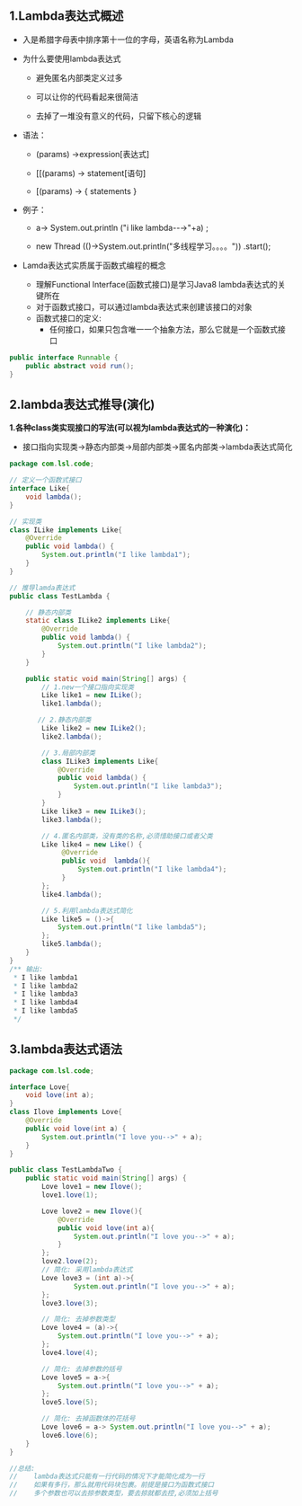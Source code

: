 ## 1.Lambda表达式概述


- 入是希腊字母表中排序第十一位的字母，英语名称为Lambda

- 为什么要使用lambda表达式

  - 避免匿名内部类定义过多

  - 可以让你的代码看起来很简洁

  - 去掉了一堆没有意义的代码，只留下核心的逻辑

- 语法：

  - (params) ->expression[表达式]

  - [[(params) -> statement[语句]

  - [(params) -> { statements }

- 例子：

  - a-> System.out.println ("i like lambda--→"+a) ;

  - new Thread (()->System.out.println("多线程学习。。。。")) .start();

- Lamda表达式实质属于函数式编程的概念
  - 理解Functional lnterface(函数式接口)是学习Java8 lambda表达式的关键所在
  - 对于函数式接口，可以通过lambda表达式来创建该接口的对象
  - 函数式接口的定义:
    - 任何接口，如果只包含唯一一个抽象方法，那么它就是一个函数式接口

```java
public interface Runnable {
    public abstract void run();
}
```

## 2.lambda表达式推导(演化)

**1.各种class类实现接口的写法(可以视为lambda表达式的一种演化)：**

- 接口指向实现类->静态内部类->局部内部类->匿名内部类->lambda表达式简化

```java
package com.lsl.code;

// 定义一个函数式接口
interface Like{
    void lambda();
}

// 实现类
class ILike implements Like{
    @Override
    public void lambda() {
        System.out.println("I like lambda1");
    }
}

// 推导lamda表达式
public class TestLambda {

    // 静态内部类
    static class ILike2 implements Like{
        @Override
        public void lambda() {
            System.out.println("I like lambda2");
        }
    }

    public static void main(String[] args) {
        // 1.new一个接口指向实现类
        Like like1 = new ILike();
        like1.lambda();

       // 2.静态内部类
        Like like2 = new ILike2();
        like2.lambda();

        // 3.局部内部类
        class ILike3 implements Like{
            @Override
            public void lambda() {
                System.out.println("I like lambda3");
            }
        }
        Like like3 = new ILike3();
        like3.lambda();

        // 4.匿名内部类，没有类的名称,必须惜助接口或者父类
        Like like4 = new Like() {
             @Override
             public void  lambda(){
                 System.out.println("I like lambda4");
             }
        };
        like4.lambda();

        // 5.利用lambda表达式简化
        Like like5 = ()->{
            System.out.println("I like lambda5");
        };
        like5.lambda();
    }
}
/** 输出:
 * I like lambda1
 * I like lambda2
 * I like lambda3
 * I like lambda4
 * I like lambda5
 */
```



## 3.lambda表达式语法



```java
package com.lsl.code;

interface Love{
    void love(int a);
}
class Ilove implements Love{
    @Override
    public void love(int a) {
        System.out.println("I love you-->" + a);
    }
}

public class TestLambdaTwo {
    public static void main(String[] args) {
        Love love1 = new Ilove();
        love1.love(1);

        Love love2 = new Ilove(){
            @Override
            public void love(int a){
                System.out.println("I love you-->" + a);
            }
        };
        love2.love(2);
        // 简化: 采用lambda表达式
        Love love3 = (int a)->{
                System.out.println("I love you-->" + a);
        };
        love3.love(3);

        // 简化: 去掉参数类型
        Love love4 = (a)->{
            System.out.println("I love you-->" + a);
        };
        love4.love(4);

        // 简化: 去掉参数的括号
        Love love5 = a->{
            System.out.println("I love you-->" + a);
        };
        love5.love(5);

        // 简化: 去掉函数体的花括号
        Love love6 = a-> System.out.println("I love you-->" + a);
        love6.love(6);
    }
}

//总结:
//    lambda表达式只能有一行代码的情况下才能简化成为一行
//    如果有多行，那么就用代码块包裹。前提是接口为函数式接口
//    多个参数也可以去掠参数类型，要去掠就都去控,必须加上括号
```
